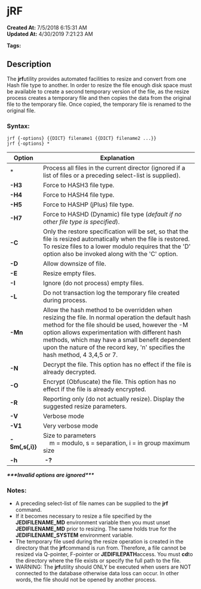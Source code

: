 # jRF

**Created At:** 7/5/2018 6:15:31 AM  
**Updated At:** 4/30/2019 7:21:23 AM  

**Tags:**
<badge text='hash files' vertical='middle' />
<badge text='file resize' vertical='middle' />

## Description 

The **jrf**utility provides automated facilities to resize and convert from one Hash file type to another. In order to resize the file enough disk space must be available to create a second temporary version of the file, as the resize process creates a temporary file and then copies the data from the original file to the temporary file. Once copied, the temporary file is renamed to the original file.

### Syntax:

```
jrf {-options} {{DICT} filename1 {{DICT} filename2 ...}}
jrf {-options} *
```




| Option<br> | Explanation<br> |
| --- | --- |
| \*<br> | Process all files in the current director (ignored if a list of files or a preceding select-list is supplied).<br> |
| **-H3**<br> | Force to HASH3 file type.<br> |
| **-H4**<br> | Force to HASH4 file type.<br> |
| **-H5**<br> | Force to HASHP (jPlus) file type.<br> |
| **-H7**<br> | Force to HASHD (Dynamic) file type (*default if no other file type is specified*).<br> |
| **-C**<br> | Only the restore specification will be set, so that the file is resized automatically when the file is restored. To resize files to a lower modulo requires that the 'D' option also be invoked along with the 'C' option.<br> |
| **-D**<br> | Allow downsize of file.<br> |
| **-E**<br> | Resize empty files.<br> |
| **-I**<br> | Ignore (do not process) empty files.<br> |
| **-L**<br> | Do not transaction log the temporary file created during process.<br> |
| **-Mn**<br> | Allow the hash method to be overridden when resizing the file. In normal operation the default hash method for the file should be used, however the -M option allows experimentation with different hash methods, which may have a small benefit dependent upon the nature of the record key, 'n' specifies the hash method, 4 3,4,5 or 7.<br> |
| **-N**<br> | Decrypt the file. This option has no effect if the file is already decrypted.<br> |
| **-O**<br> | Encrypt (Obfuscate) the file. This option has no effect if the file is already encrypted.<br> |
| **-R**<br> | Reporting only (do not actually resize). Display the suggested resize parameters.<br> |
| **-V**<br> | Verbose mode<br> |
| **-V1**<br> | Very verbose mode<br> |
| **-Sm{,s{,i}}**<br> | Size to parameters<br>    m = modulo, s = separation, i = in group maximum size<br> |
| **-h** | **-?**<br> | Display syntax and options<br> |


***\*\*\*Invalid options are ignored\*\*\****

### Notes:

- A preceding select-list of file names can be supplied to the **jrf** command.
- If it becomes necessary to resize a file specified by the **JEDIFILENAME\_MD** environment variable then you must unset **JEDIFILENAME\_MD** prior to resizing. The same holds true for the **JEDIFILENAME\_SYSTEM** environment variable.
- The temporary file used during the resize operation is created in the directory that the **jrf**command is run from. Therefore, a file cannot be resized via Q-pointer, F-pointer or **JEDIFILEPATH**access. You must **cd**to the directory where the file exists or specify the full path to the file.
- WARNING: The **jrf**utility should ONLY be executed when users are NOT connected to the database otherwise data loss can occur. In other words, the file should not be opened by another process.

